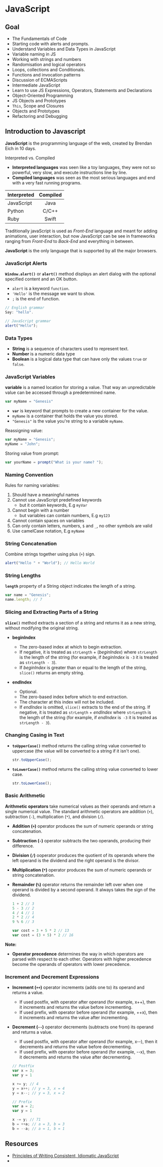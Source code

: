 # JavaScript

## Goal

- The Fundamentals of Code
- Starting code with alerts and prompts.
- Understand Variables and Data Types in JavaScript
- Variable naming in JS
- Working with strings and numbers
- Randomisation and logical operators
- Loops, collections and Conditionals.
- Functions and invocation patterns
- Discussion of ECMAScripts
- Intermediate JavaScript
- Learn to use JS Expressions, Operators, Statements and Declarations
- Object-Oriented Programming
- JS Objects and Prototypes
- `This`, Scope and Closures
- Objects and Prototypes
- Refactoring and Debugging


## Introduction to Javascript

**JavaScript** is the programming language of the web, created by Brendan Eich in 10 days.

Interpreted vs. Compiled

- **Interpreted languages** was seen like a toy languages, they were not so powerful, very slow, and execute instructions line by line.
- **Compiled languages** was seen as the most serious languages and end with a very fast running programs.

| Interpreted | Compiled |
| :---------- | :------: |
| JavaScript  | Java
| Python      | C/C++
| Ruby        | Swift

Traditionally javaScript is used as _Front-End_ language and meant for adding animations, user interaction, but now JavaScript can be see in frameworks ranging from _Front-End_ to _Back-End_ and everything in between.

**JavaScript** is the only language that is supported by all the major browsers.

### JavaScript Alerts

**`Window.alert()`** or **`alert()`** method displays an alert dialog with the optional specified content and an OK button.

- `alert` is a keyword `function`.
- `'Hello'` is the message we want to show.
- `;` is the end of function.

```js
// English grammar
Say: "hello".

// JavaScript grammar
alert("Hello");
```

### Data Types

- **String** is a sequence of characters used to represent text.
- **Number** is a numeric data type
- **Boolean** is a logical data type that can have only the values `true` or `false`.

### JavaScript Variables

**variable** is a named location for storing a value. That way an unpredictable value can be accessed through a predetermined name.

```js
var myName = "Genesis"
```

- **`var`** is keyword that prompts to create a new container for the value.
- `myName` is a container that holds the value you stored.
- `"Genesis"` is the value you're string to a variable `myName`.

Reassigning value:

```js
var myName = "Genesis";
myName = "John";
```

Storing value from prompt:

```js
var yourName = prompt("What is your name? ");
```

### Naming Convention

Rules for naming variables:

1. Should have a meaningful names
2. Cannot use JavaScript predefined keywords
   - but it contain keywords, E.g `myVar`
3. Cannot begin with a number
   - but variables can contain numbers, E.g `my123`
4. Cannot contain spaces on variables
5. Can only contain letters, numbers, `$` and `_`, no other symbols are valid
6. Use camelCase notation, E.g `myName`

### String Concatenation

Combine strings together using plus (`+`) sign.

```js
alert("Hello " + "World"); // Hello World
```

### String Lengths

**`length`** property of a String object indicates the length of a string.

```js
var name = "Genesis";
name.length; // 7
```

### Slicing and Extracting Parts of a String

**`slice()`** method extracts a section of a string and returns it as a new string, without modifying the original string.

- **beginIndex**
  - The zero-based index at which to begin extraction.
  - If negative, it is treated as `strLength` + (_beginIndex_) where `strLength` is the length of the string (for example, if _beginIndex_ is `-3` it is treated as `strLength - 3`).
  - If _beginIndex_ is greater than or equal to the length of the string, `slice()` returns an empty string.

- **endIndex**
  - Optional.
  - The zero-based index before which to end extraction.
  - The character at this index will not be included.
  - If _endIndex_ is omitted, `slice()` extracts to the end of the string. If negative, it is treated as `strLength` + _endIndex_ where `strLength` is the length of the string (for example, if _endIndex_ is` -3` it is treated as `strLength - 3`).

### Changing Casing in Text

- **`toUpperCase()`** method returns the calling string value converted to uppercase (the value will be converted to a string if it isn't one).

  ```js
  str.toUpperCase();
  ```

- **`toLowerCase()`** method returns the calling string value converted to lower case.

  ```js
  str.toLowerCase();
  ```

### Basic Arithmetic

**Arithmetic operators** take numerical values as their operands and return a single numerical value. The standard arithmetic operators are addition (`+`), subtraction (`-`), multiplication (`*`), and division (`/`).

- **Addition (`+`)** operator produces the sum of numeric operands or string concatenation.
- **Subtraction (`-`)** operator subtracts the two operands, producing their difference.
- **Division (`/`)** ooperator produces the quotient of its operands where the left operand is the dividend and the right operand is the divisor.
- **Multiplication (`*`)** operator produces the sum of numeric operands or string concatenation.
- **Remainder (`%`)** operator returns the remainder left over when one operand is divided by a second operand. It always takes the sign of the dividend.

  ```js
  1 + 2 // 3
  5 - 3 // 2
  4 / 4 // 1
  2 * 2 // 4
  9 % 6 // 3

  var cost = 3 + 5 * 2 // 13
  var cost = (3 + 5) * 2 // 16
  ```

**Note:**

- **Operator precedence** determines the way in which operators are parsed with respect to each other. Operators with higher precedence become the operands of operators with lower precedence.

### Increment and Decrement Expressions

- **Increment (`++`)** operator increments (adds one to) its operand and returns a value.
  - If used postfix, with operator after operand (for example, x++), then it increments and returns the value before incrementing.
  - If used prefix, with operator before operand (for example, ++x), then it increments and returns the value after incrementing.
- **Decrement (`--`)** operator decrements (subtracts one from) its operand and returns a value.
  - If used postfix, with operator after operand (for example, x--), then it decrements and returns the value before decrementing.
  - If used prefix, with operator before operand (for example, --x), then it decrements and returns the value after decrementing.

  ```js
  // Postfix
  var x = 3;
  var y = 1

  x += y; // 4
  y = x++; // y = 3, x = 4
  y = x--; // y = 3, x = 2

  // Prefix
  var a = 2;
  var y = 1

  x -= y; // 71
  b = ++a; // a = 3, b = 3
  b = --a; // a = 1, b = 1
  ```

## Resources

- [Principles of Writing Consistent, Idiomatic JavaScript](https://github.com/rwaldron/idiomatic.js)
- 